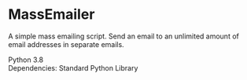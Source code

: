 # MassEmailer  
A simple mass emailing script. Send an email to an unlimited amount of email addresses in separate emails.  
  
Python 3.8  
Dependencies: Standard Python Library  
